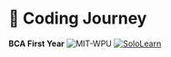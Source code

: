 # 🐍 Coding Journey
**BCA First Year** 
![MIT-WPU](https://img.shields.io/badge/Studying_at-MIT_WPU-002E6D?style=flat)
[![SoloLearn](https://img.shields.io/badge/-SoloLearn-3a464b?style=flat&logo=sololearn&logoColor=white)](https://www.sololearn.com/en/profile/34103356)
